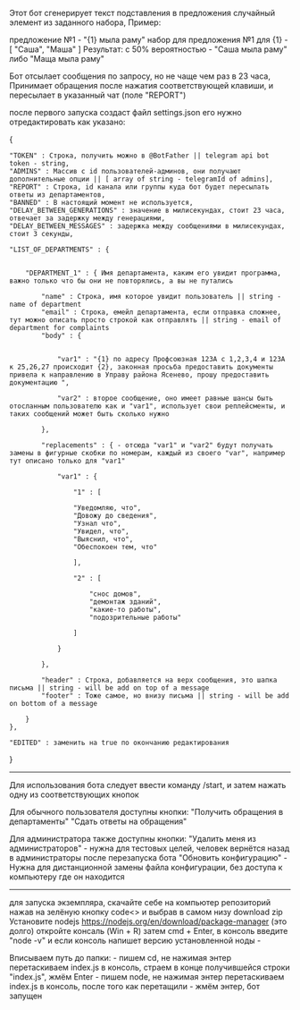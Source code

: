 Этот бот сгенерирует текст подставления в предложения случайный элемент из заданного набора, Пример:

предложение №1 - "{1} мыла раму"
набор для предложения №1 для {1} - [ "Саша", "Маша" ]
Результат: с 50% вероятностью - "Саша мыла раму"
либо "Маща мыла раму"

Бот отсылает сообщения по запросу, но не чаще чем раз в 23 часа, Принимает обращения после нажатия соответствующей клавиши, и пересылает в указанный чат (поле "REPORT")

после первого запуска создаст файл settings.json
его нужно отредактировать как указано:

{

    "TOKEN" : Строка, получить можно в @BotFather || telegram api bot token - string,
    "ADMINS" : Массив с id пользователей-админов, они получают дополнительные опции || [ array of string - telegramId of admins],
    "REPORT" : Строка, id канала или группы куда бот будет пересылать ответы из департаментов,
    "BANNED" : В настоящий момент не используется,
    "DELAY_BETWEEN_GENERATIONS" : значение в милисекундах, стоит 23 часа, отвечает за задержку между генерациями,
    "DELAY_BETWEEN_MESSAGES" : задержка между сообщениями в милисекундах, стоит 3 секунды,

    "LIST_OF_DEPARTMENTS" : {


        "DEPARTMENT_1" : { Имя департамента, каким его увидит программа, важно только что бы они не повторялись, а вы не путались

            "name" : Строка, имя которое увидит пользователь || string - name of department
            "email" : Строка, емейл департамента, если отправка сложнее, тут можно описать просто строкой как отправлять || string - email of department for complaints
            "body" : {


                "var1" : "{1} по адресу Профсоюзная 123А с 1,2,3,4 и 123А к 25,26,27 происходит {2}, законная просьба предоставить документы привела к направлению в Управу района Ясенево, прошу предоставить документацию ",

                "var2" : второе сообщение, оно имеет равные шансы быть отосланным пользователю как и "var1", использует свои реплейсменты, и таких сообщений может быть сколько нужно

            },

            "replacements" : { - отсюда "var1" и "var2" будут получать замены в фигурные скобки по номерам, каждый из своего "var", например тут описано только для "var1"

                "var1" : { 

                    "1" : [ 

                    "Уведомляю, что",
                    "Довожу до сведения",
                    "Узнал что",
                    "Увидел, что",
                    "Выяснил, что",
                    "Обеспокоен тем, что"

                    ],

                    "2" : [

                        "снос домов",
                        "демонтаж зданий",
                        "какие-то работы",
                        "подозрительные работы"

                    ]

                }

            },
            
            "header" : Строка, добавляется на верх сообщения, это шапка письма || string - will be add on top of a message
            "footer" : Тоже самое, но внизу письма || string - will be add on bottom of a message

        }
    },

    "EDITED" : заменить на true по окончанию редактирования
}

--------------------------------------------------------

Для использования бота следует ввести команду /start, и затем нажать одну из соответствующих кнопок

Для обычного пользователя доступны кнопки:
"Получить обращения в департаменты"
"Сдать ответы на обращения"

Для администратора также доступны кнопки:
"Удалить меня из администраторов" - нужна для тестовых целей, человек вернётся назад в администраторы после перезапуска бота
"Обновить конфигурацию" - Нужна для дистанционной замены файла конфигурации, без доступа к компьютеру где он находится

--------------------------------------------------------

для запуска экземпляра, скачайте себе на компьютер репозиторий нажав на зелёную кнопку code<> и выбрав в самом низу download zip
Установите nodejs https://nodejs.org/en/download/package-manager (это долго)
откройте консаль (Win + R) затем cmd + Enter, в консоль введите "node -v" и если консоль напишет версию установленной ноды - 

Вписываем путь до папки: 
    - пишем cd, не нажимая энтер перетаскиваем index.js в консоль, страем в конце получившейся строки "index.js", жмём Enter
    - пишем node, не нажимая энтер перетаскиваем index.js в консоль, после того как перетащили - жмём энтер, бот запущен 
